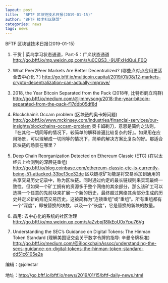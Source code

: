 ```yaml
---
layout: post
title:  "BFTF 区块链技术日报(2019-01-15)"
author: "BFTF 技术社区联盟"
categories: news
tags: news
---
```


BFTF 区块链技术日报(2019-01-15)

1. 干货 | 菜鸟学习状态通道，Part-5：广义状态通道 <http://go.bftf.io/mp.weixin.qq.com/s/u0CQS3_-9UlFxHdQui_F0Q>

2. What Peer2Peer Markets Are Better Decentralized? (哪些点对点应用更适合去中心化？) <http://go.bftf.io/multicoin.capital/2019/01/08/12-markets-crypto-decentralization-can-actually-improve/>

3. 2018, the Year Bitcoin Separated from the Pack (2018年, 比特币鹤立鸡群) <http://go.bftf.io/medium.com/@jimmysong/2018-the-year-bitcoin-separated-from-the-pack-f17ddb05df8d> 

4. Blockchain’s Occam problem (区块链的奥卡姆问题) <http://go.bftf.io/www.mckinsey.com/industries/financial-services/our-insights/blockchains-occam-problem> 奥卡姆剃刀，意思是简约之法则，『在其他一切同等的情况下，较简单的解释普遍比较复杂的好』。如果用在应用场景，可以理解成一切同等的情况下，简单的解决方案比复杂的好。那适合区块链的场景在哪里？

5. Deep Chain Reorganization Detected on Ethereum Classic (ETC) (在以太经典上检测到的深层链重组) <http://go.bftf.io/blog.coinbase.com/ethereum-classic-etc-is-currently-being-51-attacked-33be13ce32de> 区块链挖矿功能是将交易添加到通用的共享交易历史记录中，称为区块链。同时通过约定的最长链规则来实现最终一致性。但如果一个矿工拥有的资源多于整个网络的其余部分，那么该矿工可以选择一个任意的先前块来扩展一个新的历史，最终超过网络其余部分生成的历史并定义新的规范交易历史。这被简称为“连锁重组”或“重组”。所有重组都有一个“深度”，即被替换的块数，以及一个“长度”，它是替换的新块的数量。

6. 昌用: 去中心化的系统的社区治理 <http://go.bftf.io/mp.weixin.qq.com/s/aZvbpj18IkEoU0xYpu76Vg>

7. Understanding the SEC’s Guidance on Digital Tokens: The Hinman Token Standard (理解美国证交会关于数字令牌的指导: 辛曼令牌标准) <http://go.bftf.io/medium.com/@BlockchainAssoc/understanding-the-secs-guidance-on-digital-tokens-the-hinman-token-standard-dd51c6105e2a>

   

编辑：@jolestar

地址：http://go.bftf.io/bftf.io/news/2019/01/15/bftf-daily-news.html


